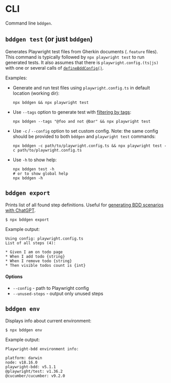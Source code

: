 # CLI
Command line `bddgen`.

## `bddgen test` (or just `bddgen`)
Generates Playwright test files from Gherkin documents (`.feature` files).
This command is typically followed by `npx playwright test` to run generated tests. 
It also assumes that there is `playwright.config.(ts|js)` with one or several calls of [`defineBddConfig()`](configuration/index.md).

Examples:

* Generate and run test files using `playwright.config.ts` in default location (working dir):
    ```
    npx bddgen && npx playwright test
    ```
    
* Use `--tags` option to generate test with [filtering by tags](https://cucumber.io/docs/cucumber/api/?lang=javascript#tag-expressions):
    ```
    npx bddgen --tags "@foo and not @bar" && npx playwright test
    ```

* Use `-c` / `--config` option to set custom config. Note: the same config should be provided to both `bddgen` and `playwright test` commands:
    ```
    npx bddgen -c path/to/playwright.config.ts && npx playwright test -c path/to/playwright.config.ts
    ```

* Use `-h` to show help:
    ```
    npx bddgen test -h
    # or to show global help
    npx bddgen -h
    ```

## `bddgen export`
Prints list of all found step definitions. 
Useful for [generating BDD scenarios with ChatGPT](writing-features/chatgpt.md).
```
$ npx bddgen export
```
Example output:
```
Using config: playwright.config.ts
List of all steps (4):

* Given I am on todo page
* When I add todo {string}
* When I remove todo {string}
* Then visible todos count is {int}
```
#### Options
* `--config` - path to Playwright config
* `--unused-steps` - output only unused steps

## `bddgen env`
Displays info about current environment:
```
$ npx bddgen env
```
Example output:
```
Playwright-bdd environment info:

platform: darwin
node: v18.16.0
playwright-bdd: v5.1.1
@playwright/test: v1.36.2
@cucumber/cucumber: v9.2.0
```
